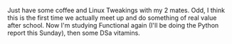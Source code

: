 Just have some coffee and Linux Tweakings with my 2 mates.
Odd, I think this is the first time we actually meet up and do something of real value after school.
Now I'm studying Functional again (I'll be doing the Python report this Sunday), then some DSa vitamins.